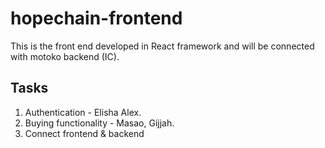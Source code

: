 # hopechain-frontend
This is the front end developed in React framework and will be connected with motoko backend (IC).

## Tasks
1. Authentication - Elisha Alex.
2. Buying functionality - Masao, Gijjah.
3. Connect frontend & backend
